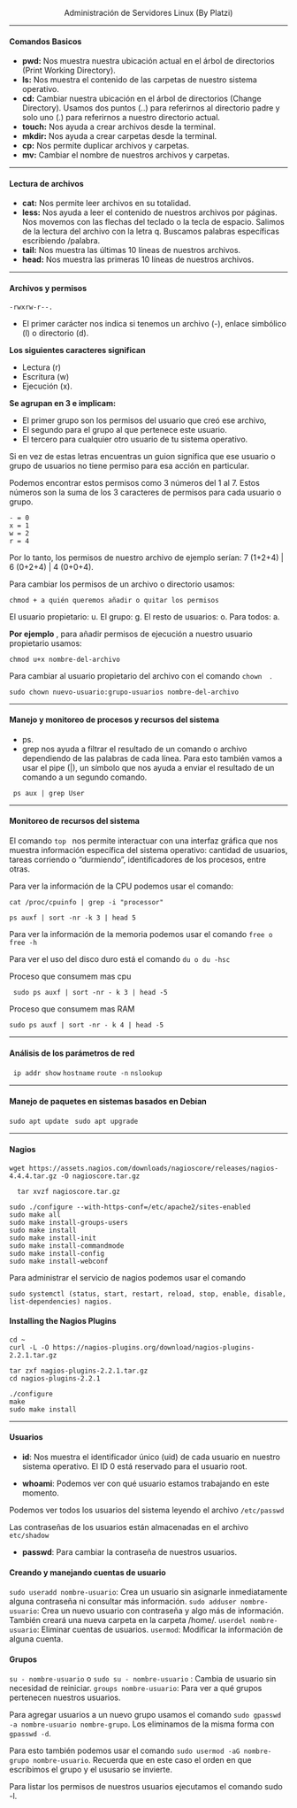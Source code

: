 <p align="center"> Administración de Servidores Linux (By Platzi) </p>

----
#### Comandos Basicos 
- **pwd:** Nos muestra nuestra ubicación actual en el árbol de directorios (Print Working Directory).
- **ls:** Nos muestra el contenido de las carpetas de nuestro sistema operativo. 
- **cd:** Cambiar nuestra ubicación en el árbol de directorios (Change Directory). Usamos dos puntos (..) para referirnos al directorio padre y solo uno (.) para referirnos a nuestro directorio actual.
- **touch:** Nos ayuda a crear archivos desde la terminal.
- **mkdir:** Nos ayuda a crear carpetas desde la terminal.
- **cp:** Nos permite duplicar archivos y carpetas.
- **mv:** Cambiar el nombre de nuestros archivos y carpetas.
----
#### Lectura de archivos
- **cat:** Nos permite leer archivos en su totalidad.
- **less:** Nos ayuda a leer el contenido de nuestros archivos por páginas. Nos movemos con las flechas del teclado o la tecla de espacio. Salimos de la lectura del archivo con la letra q. Buscamos palabras específicas escribiendo /palabra.
- **tail:** Nos muestra las últimas 10 líneas de nuestros archivos.
- **head:** Nos muestra las primeras 10 líneas de nuestros archivos.
----
#### Archivos y permisos

``` -rwxrw-r--. ```

- El primer carácter nos indica si tenemos un archivo (-), enlace simbólico (l) o directorio (d).

**Los siguientes caracteres significan**

- Lectura (r)
- Escritura (w)
- Ejecución (x).

**Se agrupan en 3 e implicam:** 
- El primer grupo son los permisos del usuario que creó ese archivo, 
- El segundo para el grupo al que pertenece este usuario. 
- El tercero para cualquier otro usuario de tu sistema operativo.

Si en vez de estas letras encuentras un guion significa que ese usuario o grupo de usuarios no tiene permiso para esa acción en particular.

Podemos encontrar estos permisos como 3 números del 1 al 7. Estos números son la suma de los 3 caracteres de permisos para cada usuario o grupo.
``` 
- = 0
x = 1
w = 2
r = 4
```

Por lo tanto, los permisos de nuestro archivo de ejemplo serían: 7 (1+2+4) | 6 (0+2+4) | 4 (0+0+4).

Para cambiar los permisos de un archivo o directorio usamos:

``` chmod + a quién queremos añadir o quitar los permisos  ```

El usuario propietario: u.
El grupo: g.
El resto de usuarios: o.
Para todos: a.

**Por ejemplo** , para añadir permisos de ejecución a nuestro usuario propietario usamos:

``` chmod u+x nombre-del-archivo ```

Para cambiar al usuario propietario del archivo con el comando ```chown  ```.

``` sudo chown nuevo-usuario:grupo-usuarios nombre-del-archivo ```

----
#### Manejo y monitoreo de procesos y recursos del sistema

- ps.
- grep nos ayuda a filtrar el resultado de un comando o archivo dependiendo de las palabras de cada línea. Para esto también vamos a usar el pipe (|), un símbolo que nos ayuda a enviar el resultado de un comando a un segundo comando.

 ```  ps aux | grep User ```
 
 ----
####  Monitoreo de recursos del sistema
 
El comando  ``` top  ``` nos permite interactuar con una interfaz gráfica que nos muestra información específica del sistema operativo: cantidad de usuarios, tareas corriendo o “durmiendo”, identificadores de los procesos, entre otras.

Para ver la información de la CPU podemos usar el comando:

``` cat /proc/cpuinfo | grep -i "processor" ```

``` ps auxf | sort -nr -k 3 | head 5 ```


Para ver la información de la memoria podemos usar el comando ```free o free -h  ```

Para ver el uso del disco duro está el comando ``` du o du -hsc ```

Proceso que consumem mas cpu

```  sudo ps auxf | sort -nr - k 3 | head -5 ```

Proceso que consumem mas RAM

``` sudo ps auxf | sort -nr - k 4 | head -5 ```

----
####  Análisis de los parámetros de red

``` ip addr show```
``` hostname ```
``` route -n ```
``` nslookup ```

----
####  Manejo de paquetes en sistemas basados en Debian
```sudo apt update ```
```sudo apt upgrade ```

----
####  Nagios

``` wget https://assets.nagios.com/downloads/nagioscore/releases/nagios-4.4.4.tar.gz -O nagioscore.tar.gz  ```

```  tar xvzf nagioscore.tar.gz``` 

``` 
sudo ./configure --with-https-conf=/etc/apache2/sites-enabled
sudo make all
sudo make install-groups-users
sudo make install
sudo make install-init
sudo make install-commandmode
sudo make install-config
sudo make install-webconf
``` 

Para administrar el servicio de nagios podemos usar el comando 
``` 
sudo systemctl (status, start, restart, reload, stop, enable, disable, list-dependencies) nagios.
``` 
#### Installing the Nagios Plugins
``` 
cd ~
curl -L -O https://nagios-plugins.org/download/nagios-plugins-2.2.1.tar.gz
``` 
``` 
tar zxf nagios-plugins-2.2.1.tar.gz
cd nagios-plugins-2.2.1
``` 
``` 
./configure
make
sudo make install
``` 
----
#### Usuarios
- **id**: Nos muestra el identificador único (uid) de cada usuario en nuestro sistema operativo. El ID 0 está reservado para el usuario root.

- **whoami**: Podemos ver con qué usuario estamos trabajando en este momento. 

Podemos ver todos los usuarios del sistema leyendo el archivo ``` /etc/passwd ``` 

Las contraseñas de los usuarios están almacenadas en el archivo ``` etc/shadow ``` 

- **passwd**: Para cambiar la contraseña de nuestros usuarios.

#### Creando y manejando cuentas de usuario

```sudo useradd nombre-usuario```: Crea un usuario sin asignarle inmediatamente alguna contraseña ni consultar más información. 
```sudo adduser nombre-usuario```: Crea un nuevo usuario con contraseña y algo más de información. También creará una nueva carpeta en la carpeta /home/.
```userdel nombre-usuario```: Eliminar cuentas de usuarios.
```usermod```: Modificar la información de alguna cuenta.

#### Grupos

```su - nombre-usuario``` o ```sudo su - nombre-usuario``` : Cambia de usuario sin necesidad de reiniciar.
```groups nombre-usuario```: Para ver a qué grupos pertenecen nuestros usuarios.

Para agregar usuarios a un nuevo grupo usamos el comando ```sudo gpasswd -a nombre-usuario nombre-grupo```. Los eliminamos de la misma forma con ```gpasswd -d```.

Para esto también podemos usar el comando ```sudo usermod -aG nombre-grupo nombre-usuario```. Recuerda que en este caso el orden en que escribimos el grupo y el ususario se invierte.

Para listar los permisos de nuestros usuarios ejecutamos el comando sudo -l.
